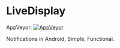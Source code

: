 # LiveDisplay
AppVeyor:
[![AppVeyor](https://img.shields.io/appveyor/ci/gruntjs/grunt.svg?style=plastic)](https://ci.appveyor.com/api/projects/status/78o43susv6oim20h?svg=true)

Notifications in Android, Simple, Functional.
